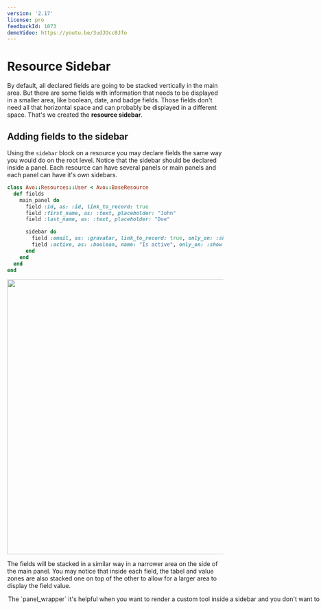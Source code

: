 ```yaml
---
version: '2.17'
license: pro
feedbackId: 1073
demoVideo: https://youtu.be/3udJOcc0Jfo
---
```


# Resource Sidebar

By default, all declared fields are going to be stacked vertically in the main area. But there are some fields with information that needs to be displayed in a smaller area, like boolean, date, and badge fields.
Those fields don't need all that horizontal space and can probably be displayed in a different space.
That's we created the **resource sidebar**.

## Adding fields to the sidebar

Using the `sidebar` block on a resource you may declare fields the same way you would do on the root level. Notice that the sidebar should be declared inside a panel. Each resource can have several panels or main panels and each panel can have it's own sidebars.

```ruby
class Avo::Resources::User < Avo::BaseResource
  def fields
    main_panel do
      field :id, as: :id, link_to_record: true
      field :first_name, as: :text, placeholder: "John"
      field :last_name, as: :text, placeholder: "Doe"

      sidebar do
        field :email, as: :gravatar, link_to_record: true, only_on: :show
        field :active, as: :boolean, name: "Is active", only_on: :show
      end
    end
  end
end
```

<Image src="/assets/img/resource-sidebar/sidebar.jpg" width="1024" height="640" alt="" />


The fields will be stacked in a similar way in a narrower area on the side of the main panel. You may notice that inside each field, the tabel and value zones are also stacked one on top of the other to allow for a larger area to display the field value.

<Option name="panel_wrapper">
The `panel_wrapper` it's helpful when you want to render a custom tool inside a sidebar and you don't want to apply the `white_panel_classes` to it

```ruby
sidebar panel_wrapper: false do
  tool Avo::ResourceTools::SidebarTool
end
```
</Option>
